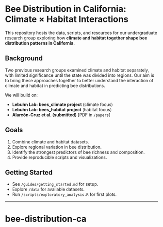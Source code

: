 # Bee Distribution in California: Climate × Habitat Interactions

This repository hosts the data, scripts, and resources for our undergraduate research group exploring how **climate and habitat together shape bee distribution patterns in California**.

## Background
Two previous research groups examined climate and habitat separately, with limited significance until the state was divided into regions. Our aim is to bring these approaches together to better understand the interaction of climate and habitat in predicting bee distributions.

We will build on:
- **Lebuhn Lab: bees_climate project** (climate focus)
- **Lebuhn Lab: bees_habitat project** (habitat focus)
- **Alarcón-Cruz et al. (submitted)** [PDF in `/papers`]

## Goals
1. Combine climate and habitat datasets.
2. Explore regional variation in bee distribution.
3. Identify the strongest predictors of bee richness and composition.
4. Provide reproducible scripts and visualizations.

## Getting Started
- See `/guides/getting_started.md` for setup.
- Explore `/data` for available datasets.
- Run `/scripts/exploratory_analysis.R` for first plots.

---
# bee-distribution-ca
